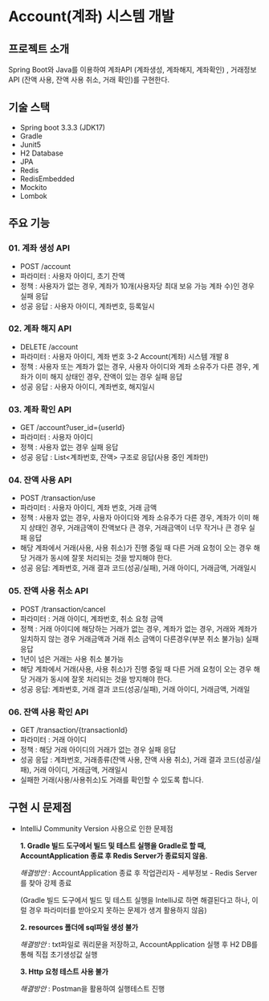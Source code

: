 # Account(계좌) 시스템 개발

## 프로젝트 소개

Spring Boot와 Java를 이용하여 계좌API (계좌생성, 계좌해지, 계좌확인) , 거래정보API (잔액 사용, 잔액 사용 취소, 거래 확인)를 구현한다.

## 기술 스택

- Spring boot 3.3.3 (JDK17)
- Gradle
- Junit5
- H2 Database
- JPA
- Redis
- RedisEmbedded
- Mockito
- Lombok

## 주요 기능

### 01. 계좌 생성 API
- POST /account
- 파라미터 : 사용자 아이디, 초기 잔액
- 정책 : 사용자가 없는 경우, 계좌가 10개(사용자당 최대 보유 가능 계좌 수)인 경우 실패 응답
- 성공 응답 : 사용자 아이디, 계좌번호, 등록일시

### 02. 계좌 해지 API
- DELETE /account
- 파라미터 : 사용자 아이디, 계좌 번호
3-2 Account(계좌) 시스템 개발 8
- 정책 : 사용자 또는 계좌가 없는 경우, 사용자 아이디와 계좌 소유주가 다른 경우,
계좌가 이미 해지 상태인 경우, 잔액이 있는 경우 실패 응답
- 성공 응답 : 사용자 아이디, 계좌번호, 해지일시

### 03. 계좌 확인 API
- GET /account?user_id={userId}
- 파라미터 : 사용자 아이디
- 정책 : 사용자 없는 경우 실패 응답
- 성공 응답 : List<계좌번호, 잔액> 구조로 응답(사용 중인 계좌만)

### 04. 잔액 사용 API
- POST /transaction/use
- 파라미터 : 사용자 아이디, 계좌 번호, 거래 금액
- 정책 : 사용자 없는 경우, 사용자 아이디와 계좌 소유주가 다른 경우,
계좌가 이미 해지 상태인 경우, 거래금액이 잔액보다 큰 경우,
거래금액이 너무 작거나 큰 경우 실패 응답
- 해당 계좌에서 거래(사용, 사용 취소)가 진행 중일 때
다른 거래 요청이 오는 경우 해당 거래가 동시에 잘못 처리되는 것을 방지해야 한다.
- 성공 응답: 계좌번호, 거래 결과 코드(성공/실패), 거래 아이디, 거래금액, 거래일시

### 05. 잔액 사용 취소 API
- POST /transaction/cancel
- 파라미터 : 거래 아이디, 계좌번호, 취소 요청 금액
- 정책 : 거래 아이디에 해당하는 거래가 없는 경우, 계좌가 없는 경우, 거래와 계좌가 일치하지 않는 경우
거래금액과 거래 취소 금액이 다른경우(부분 취소 불가능) 실패 응답
- 1년이 넘은 거래는 사용 취소 불가능
- 해당 계좌에서 거래(사용, 사용 취소)가 진행 중일 때
다른 거래 요청이 오는 경우 해당 거래가 동시에 잘못 처리되는 것을 방지해야 한다.
- 성공 응답: 계좌번호, 거래 결과 코드(성공/실패), 거래 아이디, 거래금액, 거래일

### 06. 잔액 사용 확인 API
- GET /transaction/{transactionId}
- 파라미터 : 거래 아이디
- 정책 : 해당 거래 아이디의 거래가 없는 경우 실패 응답
- 성공 응답 : 계좌번호, 거래종류(잔액 사용, 잔액 사용 취소), 거래 결과 코드(성공/실패),
거래 아이디, 거래금액, 거래일시
- 실패한 거래(사용/사용취소)도 거래를 확인할 수 있도록 합니다.

## 구현 시 문제점
- IntelliJ Community Version 사용으로 인한 문제점

  **1. Gradle 빌드 도구에서 빌드 및 테스트 실행을 Gradle로 할 때, AccountApplication 종료 후 Redis Server가 종료되지 않음.**
  
    *해결방안* :  AccountApplication 종료 후 작업관리자 - 세부정보 - Redis Server를 찾아 강제 종료

  (Gradle 빌드 도구에서 빌드 및 테스트 실행을 IntelliJ로 하면 해결된다고 하나, 이럴 경우 파라미터를 받아오지 못하는 문제가 생겨 활용하지 않음)

  **2. resources 폴더에 sql파일 생성 불가**
 
    *해결방안* : txt파일로 쿼리문을 저장하고, AccountApplication 실행 후 H2 DB를 통해 직접 초기생성값 실행

  **3. Http 요청 테스트 사용 불가**
 
    *해결방안* : Postman을 활용하여 실행테스트 진행

  
